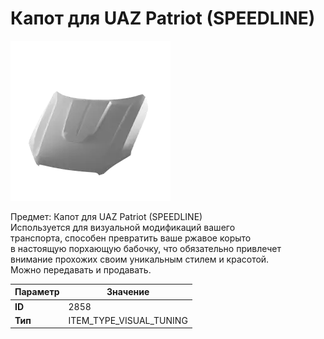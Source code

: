 # Капот для UAZ Patriot (SPEEDLINE)

![Item Image](../img/2858.webp?raw=true)

Предмет: Капот для UAZ Patriot (SPEEDLINE)<br>Используется для визуальной модификаций вашего<br>транспорта, способен превратить ваше ржавое корыто<br>в настоящую порхающую бабочку, что обязательно привлечет<br>внимание прохожих своим уникальным стилем и красотой.<br>Можно передавать и продавать.


| Параметр | Значение |
|----------|----------|
| **ID** | 2858 |
| **Тип** | ITEM_TYPE_VISUAL_TUNING |

